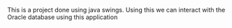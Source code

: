 This is a project done using java swings.
Using this we can interact with the Oracle database using this application